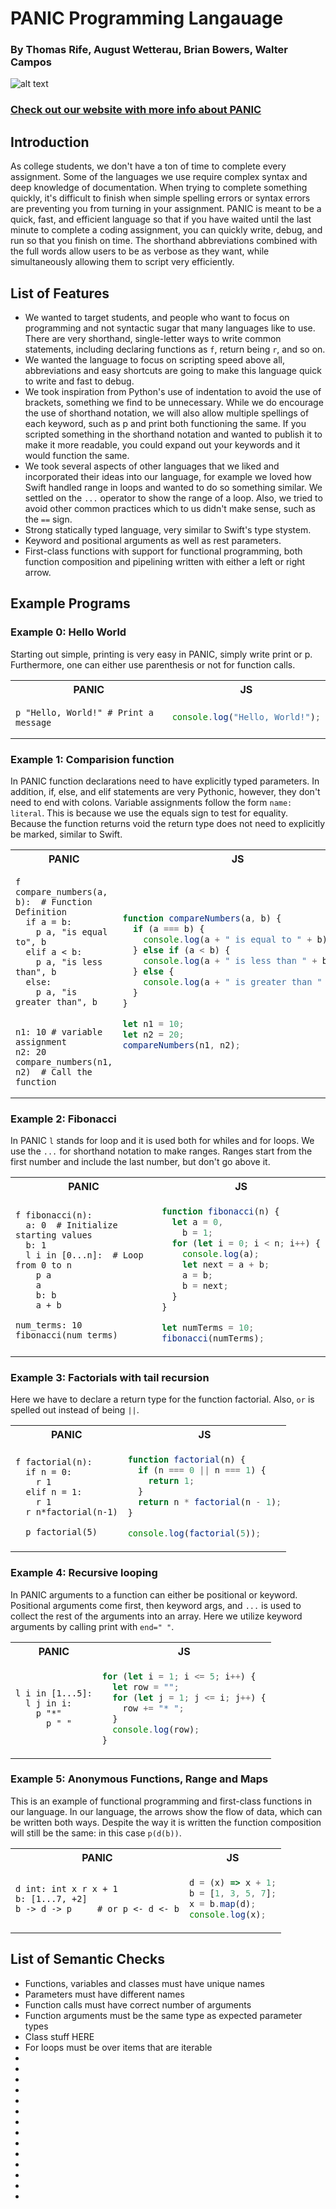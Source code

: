 # PANIC Programming Langauage

### By Thomas Rife, August Wetterau, Brian Bowers, Walter Campos

![alt text](docs/logo.png)

### [Check out our website with more info about PANIC](https://thomas-rife.github.io/PANIC/) 

## Introduction

As college students, we don't have a ton of time to complete every assignment. Some of the languages we use require complex syntax and deep knowledge of documentation. When trying to complete something quickly, it's difficult to finish when simple spelling errors or syntax errors are preventing you from turning in your assignment. PANIC is meant to be a quick, fast, and efficient language so that if you have waited until the last minute to complete a coding assignment, you can quickly write, debug, and run so that you finish on time. The shorthand abbreviations combined with the full words allow users to be as verbose as they want, while simultaneously allowing them to script very efficiently.

## List of Features

- We wanted to target students, and people who want to focus on programming and not syntactic sugar that many languages like to use. There are very shorthand, single-letter ways to write common statements, including declaring functions as `f`, return being `r`, and so on.
- We wanted the language to focus on scripting speed above all, abbreviations and easy shortcuts are going to make this language quick to write and fast to debug.
- We took inspiration from Python's use of indentation to avoid the use of brackets, something we find to be unnecessary. While we do encourage the use of shorthand notation, we will also allow multiple spellings of each keyword, such as p and print both functioning the same. If you scripted something in the shorthand notation and wanted to publish it to make it more readable, you could expand out your keywords and it would function the same.
- We took several aspects of other languages that we liked and incorporated their ideas into our language, for example we loved how Swift handled range in loops and wanted to do so something similar. We settled on the `...` operator to show the range of a loop. Also, we tried to avoid other common practices which to us didn't make sense, such as the `==` sign.
- Strong statically typed language, very similar to Swift's type stystem.
- Keyword and positional arguments as well as rest parameters.
- First-class functions with support for functional programming, both function composition and pipelining written with either a left or right arrow.

## Example Programs

### Example 0: Hello World

Starting out simple, printing is very easy in PANIC, simply write print or p. Furthermore, one can either use parenthesis or not for function calls.

<table>
<tr> <th>PANIC</th><th>JS</th><tr>
</tr>
<td>

```PANIC
p "Hello, World!" # Print a message

```

</td>
<td>

```javascript
console.log("Hello, World!");
```

</td>
</table>

### Example 1: Comparision function

In PANIC function declarations need to have explicitly typed parameters. In addition, if, else, and elif statements are very Pythonic, however, they don't need to end with colons. Variable assignments follow the form `name: literal`. This is because we use the equals sign to test for equality. Because the function returns void the return type does not need to explicitly be marked, similar to Swift.

<table>
<tr> <th>PANIC</th><th>JS</th><tr>
</tr>
<td>

```PANIC
f compare_numbers(a, b):  # Function Definition
  if a = b:
    p a, "is equal to", b
  elif a < b:
    p a, "is less than", b
  else:
    p a, "is greater than", b


n1: 10 # variable assignment
n2: 20
compare_numbers(n1, n2)  # Call the function
```

</td>
<td>

```javascript
function compareNumbers(a, b) {
  if (a === b) {
    console.log(a + " is equal to " + b);
  } else if (a < b) {
    console.log(a + " is less than " + b);
  } else {
    console.log(a + " is greater than " + b);
  }
}

let n1 = 10;
let n2 = 20;
compareNumbers(n1, n2);
```

</td>
</table>

### Example 2: Fibonacci

In PANIC `l` stands for loop and it is used both for whiles and for loops. We use the `...` for shorthand notation to make ranges. Ranges start from the first number and include the last number, but don't go above it.

<table>
<tr> <th>PANIC</th><th>JS</th><tr>
</tr>
<td>

```PANIC
f fibonacci(n):
  a: 0  # Initialize starting values
  b: 1
  l i in [0...n]:  # Loop from 0 to n
    p a
    a
    b: b
    a + b

num_terms: 10
fibonacci(num_terms)
```

</td>
<td>

```javascript
function fibonacci(n) {
  let a = 0,
    b = 1;
  for (let i = 0; i < n; i++) {
    console.log(a);
    let next = a + b;
    a = b;
    b = next;
  }
}

let numTerms = 10;
fibonacci(numTerms);
```

</td>
</table>

### Example 3: Factorials with tail recursion

Here we have to declare a return type for the function factorial. Also, `or` is spelled out instead of being `||`.

<table>
<tr> <th>PANIC</th><th>JS</th><tr>
</tr>
<td>

```PANIC
f factorial(n):
  if n = 0:
    r 1
  elif n = 1:
    r 1
  r n*factorial(n-1)

  p factorial(5)
```

</td>
<td>

```javascript
function factorial(n) {
  if (n === 0 || n === 1) {
    return 1;
  }
  return n * factorial(n - 1);
}

console.log(factorial(5));
```

</td>
</table>

### Example 4: Recursive looping

In PANIC arguments to a function can either be positional or keyword. Positional arguments come first, then keyword args, and `...` is used to collect the rest of the arguments into an array. Here we utilize keyword arguments by calling print with `end=" "`.

<table>
<tr> <th>PANIC</th><th>JS</th><tr>
</tr>
<td>

```PANIC
l i in [1...5]:
  l j in i:
    p "*"
      p " "
```

</td>
<td>

```javascript
for (let i = 1; i <= 5; i++) {
  let row = "";
  for (let j = 1; j <= i; j++) {
    row += "* ";
  }
  console.log(row);
}
```

</td>
</table>

### Example 5: Anonymous Functions, Range and Maps

This is an example of functional programming and first-class functions in our language. In our language, the arrows show the flow of data, which can be written both ways. Despite the way it is written the function composition will still be the same: in this case `p(d(b))`.

<table>
<tr> <th>PANIC</th><th>JS</th><tr>
</tr>
<td>

```PANIC
d int: int x r x + 1
b: [1...7, +2]
b -> d -> p     # or p <- d <- b
```

</td>
<td>

```javascript
d = (x) => x + 1;
b = [1, 3, 5, 7];
x = b.map(d);
console.log(x);
```

</td>
</table>


## List of Semantic Checks
- Functions, variables and classes must have unique names
- Parameters must have different names
- Function calls must have correct number of arguments
- Function arguments must be the same type as expected parameter types
- Class stuff HERE
- For loops must be over items that are iterable
- 
-
-
-
-
-
-
-
-
-
-
-
-
-

